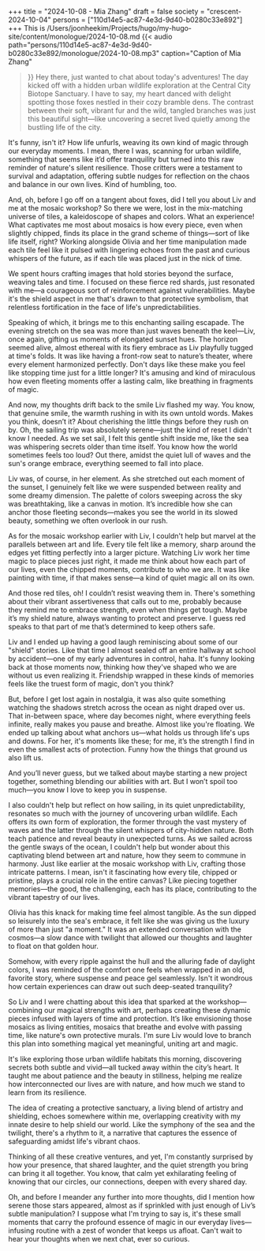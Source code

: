 +++
title = "2024-10-08 - Mia Zhang"
draft = false
society = "crescent-2024-10-04"
persons = ["110d14e5-ac87-4e3d-9d40-b0280c33e892"]
+++
This is /Users/joonheekim/Projects/hugo/my-hugo-site/content/monologue/2024-10-08.md
{{< audio
    path="persons/110d14e5-ac87-4e3d-9d40-b0280c33e892/monologue/2024-10-08.mp3" 
    caption="Caption of Mia Zhang"
>}}
Hey there, just wanted to chat about today's adventures!
The day kicked off with a hidden urban wildlife exploration at the Central City Biotope Sanctuary. I have to say, my heart danced with delight spotting those foxes nestled in their cozy bramble dens. The contrast between their soft, vibrant fur and the wild, tangled branches was just this beautiful sight—like uncovering a secret lived quietly among the bustling life of the city.

It's funny, isn't it? How life unfurls, weaving its own kind of magic through our everyday moments. I mean, there I was, scanning for urban wildlife, something that seems like it’d offer tranquility but turned into this raw reminder of nature's silent resilience. Those critters were a testament to survival and adaptation, offering subtle nudges for reflection on the chaos and balance in our own lives. Kind of humbling, too. 

And, oh, before I go off on a tangent about foxes, did I tell you about Liv and me at the mosaic workshop? So there we were, lost in the mix-matching universe of tiles, a kaleidoscope of shapes and colors. What an experience! What captivates me most about mosaics is how every piece, even when slightly chipped, finds its place in the grand scheme of things—sort of like life itself, right? Working alongside Olivia and her time manipulation made each tile feel like it pulsed with lingering echoes from the past and curious whispers of the future, as if each tile was placed just in the nick of time. 

We spent hours crafting images that hold stories beyond the surface, weaving tales and time. I focused on these fierce red shards, just resonated with me—a courageous sort of reinforcement against vulnerabilities. Maybe it's the shield aspect in me that's drawn to that protective symbolism, that relentless fortification in the face of life's unpredictabilities.

Speaking of which, it brings me to this enchanting sailing escapade. The evening stretch on the sea was more than just waves beneath the keel—Liv, once again, gifting us moments of elongated sunset hues. The horizon seemed alive, almost ethereal with its fiery embrace as Liv playfully tugged at time's folds. It was like having a front-row seat to nature’s theater, where every element harmonized perfectly. Don't days like these make you feel like stopping time just for a little longer? It's amusing and kind of miraculous how even fleeting moments offer a lasting calm, like breathing in fragments of magic.

And now, my thoughts drift back to the smile Liv flashed my way. You know, that genuine smile, the warmth rushing in with its own untold words. Makes you think, doesn’t it? About cherishing the little things before they rush on by.
Oh, the sailing trip was absolutely serene—just the kind of reset I didn't know I needed. As we set sail, I felt this gentle shift inside me, like the sea was whispering secrets older than time itself. You know how the world sometimes feels too loud? Out there, amidst the quiet lull of waves and the sun's orange embrace, everything seemed to fall into place.

Liv was, of course, in her element. As she stretched out each moment of the sunset, I genuinely felt like we were suspended between reality and some dreamy dimension. The palette of colors sweeping across the sky was breathtaking, like a canvas in motion. It’s incredible how she can anchor those fleeting seconds—makes you see the world in its slowed beauty, something we often overlook in our rush.

As for the mosaic workshop earlier with Liv, I couldn't help but marvel at the parallels between art and life. Every tile felt like a memory, sharp around the edges yet fitting perfectly into a larger picture. Watching Liv work her time magic to place pieces just right, it made me think about how each part of our lives, even the chipped moments, contribute to who we are. It was like painting with time, if that makes sense—a kind of quiet magic all on its own.

And those red tiles, oh! I couldn’t resist weaving them in. There's something about their vibrant assertiveness that calls out to me, probably because they remind me to embrace strength, even when things get tough. Maybe it’s my shield nature, always wanting to protect and preserve. I guess red speaks to that part of me that’s determined to keep others safe.

Liv and I ended up having a good laugh reminiscing about some of our "shield" stories. Like that time I almost sealed off an entire hallway at school by accident—one of my early adventures in control, haha. It's funny looking back at those moments now, thinking how they've shaped who we are without us even realizing it. Friendship wrapped in these kinds of memories feels like the truest form of magic, don't you think?

But, before I get lost again in nostalgia, it was also quite something watching the shadows stretch across the ocean as night draped over us. That in-between space, where day becomes night, where everything feels infinite, really makes you pause and breathe. Almost like you're floating. We ended up talking about what anchors us—what holds us through life's ups and downs. For her, it's moments like these; for me, it’s the strength I find in even the smallest acts of protection. Funny how the things that ground us also lift us.

And you’ll never guess, but we talked about maybe starting a new project together, something blending our abilities with art. But I won’t spoil too much—you know I love to keep you in suspense. 

I also couldn't help but reflect on how sailing, in its quiet unpredictability, resonates so much with the journey of uncovering urban wildlife. Each offers its own form of exploration, the former through the vast mystery of waves and the latter through the silent whispers of city-hidden nature. Both teach patience and reveal beauty in unexpected turns.
As we sailed across the gentle sways of the ocean, I couldn't help but wonder about this captivating blend between art and nature, how they seem to commune in harmony. Just like earlier at the mosaic workshop with Liv, crafting those intricate patterns. I mean, isn't it fascinating how every tile, chipped or pristine, plays a crucial role in the entire canvas? Like piecing together memories—the good, the challenging, each has its place, contributing to the vibrant tapestry of our lives.

Olivia has this knack for making time feel almost tangible. As the sun dipped so leisurely into the sea's embrace, it felt like she was giving us the luxury of more than just "a moment." It was an extended conversation with the cosmos—a slow dance with twilight that allowed our thoughts and laughter to float on that golden hour.

Somehow, with every ripple against the hull and the alluring fade of daylight colors, I was reminded of the comfort one feels when wrapped in an old, favorite story, where suspense and peace gel seamlessly. Isn't it wondrous how certain experiences can draw out such deep-seated tranquility?

So Liv and I were chatting about this idea that sparked at the workshop—combining our magical strengths with art, perhaps creating these dynamic pieces infused with layers of time and protection. It’s like envisioning those mosaics as living entities, mosaics that breathe and evolve with passing time, like nature's own protective murals. I'm sure Liv would love to branch this plan into something magical yet meaningful, uniting art and magic.

It's like exploring those urban wildlife habitats this morning, discovering secrets both subtle and vivid—all tucked away within the city’s heart. It taught me about patience and the beauty in stillness, helping me realize how interconnected our lives are with nature, and how much we stand to learn from its resilience.

The idea of creating a protective sanctuary, a living blend of artistry and shielding, echoes somewhere within me, overlapping creativity with my innate desire to help shield our world. Like the symphony of the sea and the twilight, there's a rhythm to it, a narrative that captures the essence of safeguarding amidst life's vibrant chaos.

Thinking of all these creative ventures, and yet, I'm constantly surprised by how your presence, that shared laughter, and the quiet strength you bring can bring it all together. You know, that calm yet exhilarating feeling of knowing that our circles, our connections, deepen with every shared day.

Oh, and before I meander any further into more thoughts, did I mention how serene those stars appeared, almost as if sprinkled with just enough of Liv’s subtle manipulation? I suppose what I'm trying to say is, it's these small moments that carry the profound essence of magic in our everyday lives—infusing routine with a zest of wonder that keeps us afloat.
Can't wait to hear your thoughts when we next chat, ever so curious.
